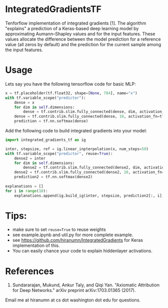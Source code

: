 # IntegratedGradientsTF

Tenforflow implementation of integrated gradients [1]. The algorithm "explains" a prediction of a Keras-based deep learning model by approximating Aumann–Shapley values and for the input features. These values allocate the difference between the model prediction for a reference value (all zeros by default) and the prediction for the current sample among the input features. 

# Usage

Lets say you have the following tensorflow code for basic MLP:
``` Python
x = tf.placeholder(tf.float32, shape=[None, 784], name="x")
with tf.variable_scope("predictor"):
    dense = x
    for dim in self.dimensions:
        dense = tf.contrib.slim.fully_connected(dense, dim, activation_fn=tf.nn.relu)
    dense = tf.contrib.slim.fully_connected(dense, 10, activation_fn=tf.identity)
    prediction = tf.nn.softmax(dense)
```

Add the following code to build integrated gradients into your model:
```Python
import integrated_gradients_tf as ig

inter, stepsize, ref = ig.linear_inpterpolation(x, num_steps=50)
with tf.variable_scope("predictor", reuse=True):
    dense2 = inter
    for dim in self.dimensions:
        dense2 = tf.contrib.slim.fully_connected(dense2, dim, activation_fn=tf.nn.relu)
    dense2 = tf.contrib.slim.fully_connected(dense2, 10, activation_fn=tf.identity)
    prediction2 = tf.nn.softmax(dense2)
    
explanations = []
for i in range(10):
    explanations.append(ig.build_ig(inter, stepsize, prediction2[:, i], num_steps=50))
```

# Tips:
- make sure to set ```reuse=True``` to reuse weights
- see example.ipynb and util.py for more complete example.
- see https://github.com/hiranumn/IntegratedGradients for Keras implementation of this.
- You can easily chance your code to explain hiddenlayer activations.

# References
1. Sundararajan, Mukund, Ankur Taly, and Qiqi Yan. "Axiomatic Attribution for Deep Networks." arXiv preprint arXiv:1703.01365 (2017).

Email me at hiranumn at cs dot washington dot edu for questions.
